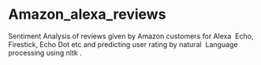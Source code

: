# Amazon_alexa_reviews
Sentiment Analysis of reviews given by Amazon customers for Alexa  Echo, Firestick, Echo Dot etc  and predicting user rating  by natural  Language processing using nltk .
